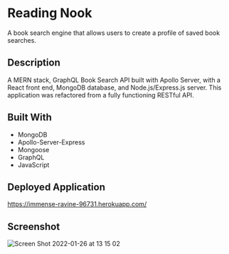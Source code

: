 # Reading Nook

A book search engine that allows users to create a profile of saved book searches.
## Description
A MERN stack, GraphQL Book Search API built with Apollo Server, with a React front end, MongoDB database, and Node.js/Express.js server.
This application was refactored from a fully functioning RESTful API.

## Built With

* MongoDB
* Apollo-Server-Express
* Mongoose
* GraphQL
* JavaScript
## Deployed Application

https://immense-ravine-96731.herokuapp.com/

## Screenshot

![Screen Shot 2022-01-26 at 13 15 02](https://user-images.githubusercontent.com/39717428/151239960-459efc35-3b31-4d0d-be4f-05b0ce094853.png)
